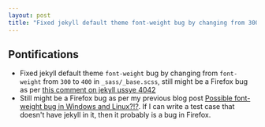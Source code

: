 ```yaml
---
layout: post
title: "Fixed jekyll default theme font-weight bug by changing from 300 to 400 in _sass/_base.scss, still might be a Firefox bug"
---
```


## Pontifications
 
* Fixed jekyll default theme ```font-weight``` bug by changing from ```font-weight``` from ```300``` to ```400``` in ```_sass/_base.scss```, still might be a Firefox bug as per [this comment on jekyll ussye 4042](https://github.com/jekyll/jekyll/issues/4042#issuecomment-170397990)
* Still might be a Firefox bug as per my previous blog post [Possible font-weight bug in Windows and Linux?!?](http://rolandtanglao.com/2018/03/06/p1-firefox-font-weight-bug-on-windows-and-linux/). If I can write a test case that doesn't have jekyll in it, then it probably is a bug in Firefox.

